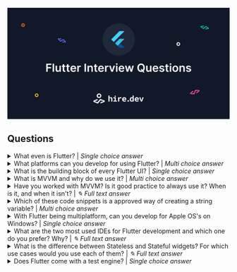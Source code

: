 ![Image header](https://github.com/hiredev-app/flutter-interview-questions/blob/main/image-header.png?raw=true)


## Questions

<details>
<summary>What even is Flutter? | <i>Single choice answer</i></summary>

- [x] A framework
- [ ] A plugin
- [ ] An IDE
- [ ] An interface for deploying mobile apps</details>

<details>
<summary>What platforms can you develop for using Flutter? | <i>Multi choice answer</i></summary>

- [x] iOS
- [x] Android
- [ ] Apple WatchOS
- [x] Linux
- [x] MacOS
- [ ] Windows Phone
- [x] Web Apps</details>

<details>
<summary>What is the building block of every Flutter UI? | <i>Single choice answer</i></summary>

- [ ] Container
- [ ] States
- [x] Widget
- [ ] Scaffold</details>

<details>
<summary>What is MVVM and why do we use it? | <i>Multi choice answer</i></summary>

- [ ] To get rid of excess code
- [x] To separate UI logic from the UI itself
- [ ] To have less files in repository
- [x] To increase code clarity and other practical purposes</details>

<details>
<summary>Have you worked with MVVM? Is it good practice to always use it? When is it, and when it isn't? | <i>✎ Full text answer</i></summary>

</details>

<details>
<summary>Which of these code snippets is a approved way of creating a string variable? | <i>Multi choice answer</i></summary>

- [ ] A
- [x] B
- [x] C
- [ ] D
A:
~~~js
const result: string = "Result here!";
~~~

B:
~~~js
var result = "Result here!";
~~~

C:
~~~js
String result = "Result here!";
~~~

D:
~~~js
var String = "Result here!";
~~~
</details>

<details>
<summary>With Flutter being multiplatform, can you develop for Apple OS's on Windows? | <i>Single choice answer</i></summary>

- [ ] Sure, Flutter takes care of all the building processes no matter what platform you're on.
- [ ] Not quite, you can build Apple apps on Windows, but you can't deploy them via App Store.
- [x] No, you can't, as XCode is required for any building/deploying apps for Apple systems.</details>

<details>
<summary>What are the two most used IDEs for Flutter development and which one do you prefer? Why? | <i>✎ Full text answer</i></summary>

</details>

<details>
<summary>What is the difference between Stateless and Stateful widgets? For which use cases would you use each of them? | <i>✎ Full text answer</i></summary>

</details>

<details>
<summary>Does Flutter come with a test engine? | <i>Single choice answer</i></summary>

- [x] Yes, Flutter has it's own testing engine OOTB.
- [ ] No, you need to install an external test engine for Dart, such as JEST for Javascript.</details>
